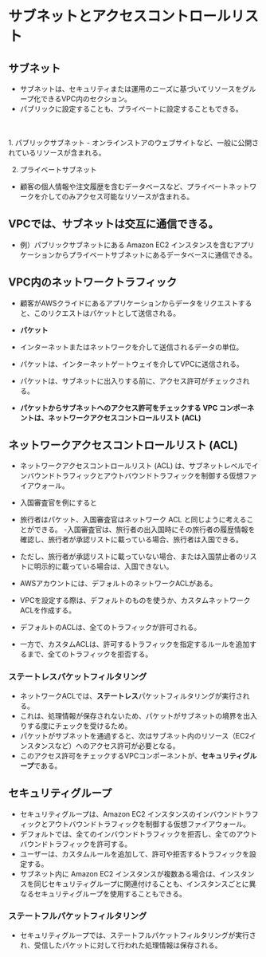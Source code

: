 # サブネットとアクセスコントロールリスト

## サブネット
 - サブネットは、セキュリティまたは運用のニーズに基づいてリソースをグループ化できるVPC内のセクション。
 - パブリックに設定することも、プライベートに設定することもできる。  
<br/>
<br/>
1. パブリックサブネット
 - オンラインストアのウェブサイトなど、一般に公開されているリソースが含まれる。

2. プライベートサブネット
 - 顧客の個人情報や注文履歴を含むデータベースなど、プライベートネットワークを介してのみアクセス可能なリソースが含まれる。

## VPCでは、サブネットは交互に通信できる。
 - 例）パブリックサブネットにある Amazon EC2 インスタンスを含むアプリケーションからプライベートサブネットにあるデータベースに通信できる。

## VPC内のネットワークトラフィック
 - 顧客がAWSクライドにあるアプリケーションからデータをリクエストすると、このリクエストはパケットとして送信される。

- **パケット** 
 - インターネットまたはネットワークを介して送信されるデータの単位。
 - パケットは、インターネットゲートウェイを介してVPCに送信される。
 - パケットは、サブネットに出入りする前に、アクセス許可がチェックされる。
 - **パケットからサブネットへのアクセス許可をチェックする VPC コンポーネントは、ネットワークアクセスコントロールリスト (ACL)**


## ネットワークアクセスコントロールリスト (ACL)
 - ネットワークアクセスコントロールリスト (ACL) は、サブネットレベルでインバウンドトラフィックとアウトバウンドトラフィックを制御する仮想ファイアウォール。

 - 入国審査官を例にすると
  - 旅行者はパケット、入国審査官はネットワーク ACL と同じように考えることができる。
  -入国審査官は、旅行者の出入国時にその旅行者の履歴情報を確認し、旅行者が承認リストに載っている場合、旅行者は入国できる。
  - ただし、旅行者が承認リストに載っていない場合、または入国禁止者のリストに明示的に載っている場合は、入国できない。


  - AWSアカウントには、デフォルトのネットワークACLがある。
  - VPCを設定する際は、デフォルトのものを使うか、カスタムネットワークACLを作成する。
  - デフォルトのACLは、全てのトラフィックが許可される。
  - 一方で、カスタムACLは、許可するトラフィックを指定するルールを追加するまで、全てのトラフィックを拒否する。

### ステートレスパケットフィルタリング
 - ネットワークACLでは、**ステートレス**パケットフィルタリングが実行される。
 - これは、処理情報が保存されないため、パケットがサブネットの境界を出入りする度にチェックを受けるため。
 - パケットがサブネットを通過すると、次はサブネット内のリソース（EC2インスタンスなど）へのアクセス許可が必要となる。
 - このアクセス許可をチェックするVPCコンポーネントが、**セキュリティグループ**である。


## セキュリティグループ
 - セキュリティグループは、Amazon EC2 インスタンスのインバウンドトラフィックとアウトバウンドトラフィックを制御する仮想ファイアウォール。
 - デフォルトでは、全てのインバウンドトラフィックを拒否し、全てのアウトバウンドトラフィックを許可する。
 - ユーザーは、カスタムルールを追加して、許可や拒否するトラフィックを設定する。
 - サブネット内に Amazon EC2 インスタンスが複数ある場合は、インスタンスを同じセキュリティグループに関連付けることも、インスタンスごとに異なるセキュリティグループを使用することもできる。

### ステートフルパケットフィルタリング
 - セキュリティグループでは、ステートフルパケットフィルタリングが実行され、受信したパケットに対して行われた処理情報は保存される。